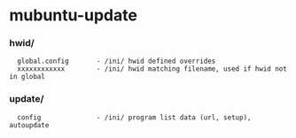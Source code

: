# mubuntu-update

### hwid/
      global.config       - /ini/ hwid defined overrides
      xxxxxxxxxxxx        - /ini/ hwid matching filename, used if hwid not in global

### update/
      config              - /ini/ program list data (url, setup), autoupdate

  

